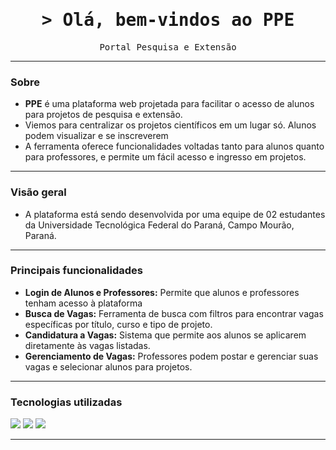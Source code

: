<h1 align="center">
        <samp>&gt; Olá, bem-vindos ao
                <b>PPE</b>
        </samp>
</h1>

<p align="center"> 
  <samp>
    Portal Pesquisa e Extensão
    <br>
  </samp>
</p>

---

### Sobre

- **PPE** é uma plataforma web projetada para facilitar o acesso de alunos para projetos de pesquisa e extensão.
- Viemos para centralizar os projetos científicos em um lugar só. Alunos podem visualizar e se inscreverem
- A ferramenta oferece funcionalidades voltadas tanto para alunos quanto para professores, e permite um fácil acesso e ingresso em projetos.

---

### Visão geral

- A plataforma está sendo desenvolvida por uma equipe de 02 estudantes da Universidade Tecnológica Federal do Paraná, Campo Mourão, Paraná.

---

### Principais funcionalidades

- **Login de Alunos e Professores:** Permite que alunos e professores tenham acesso à plataforma
- **Busca de Vagas:** Ferramenta de busca com filtros para encontrar vagas específicas por título, curso e tipo de projeto.
- **Candidatura a Vagas:** Sistema que permite aos alunos se aplicarem diretamente às vagas listadas.
- **Gerenciamento de Vagas:** Professores podem postar e gerenciar suas vagas e selecionar alunos para projetos.

---

### Tecnologias utilizadas

<img src="https://skillicons.dev/icons?i=nextjs,tailwind" />
<img src="https://skillicons.dev/icons?i=python,flask,sqlite" />
<img src="https://skillicons.dev/icons?i=git,github" />

---
